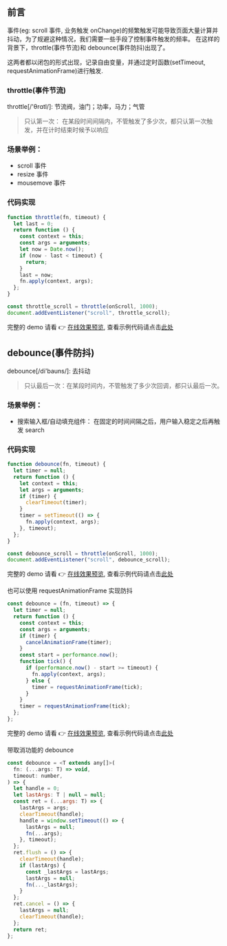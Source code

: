 ## 前言

事件(eg: scroll 事件, 业务触发 onChange)的频繁触发可能导致页面大量计算并抖动，为了规避这种情况，我们需要一些手段了控制事件触发的频率。
在这样的背景下，throttle(事件节流)和 debounce(事件防抖)出现了。

这两者都以闭包的形式出现，记录自由变量，并通过定时函数(setTimeout, requestAnimationFrame)进行触发.

### throttle(事件节流)

throttle[/'θrɑtl/]: 节流阀，油门；功率，马力；气管

> 只认第一次： 在某段时间间隔内，不管触发了多少次，都只认第一次触发，并在计时结束时候予以响应

### 场景举例：

- scroll 事件
- resize 事件
- mousemove 事件

### 代码实现

```js
function throttle(fn, timeout) {
  let last = 0;
  return function () {
    const context = this;
    const args = arguments;
    let now = Date.now();
    if (now - last < timeout) {
      return;
    }
    last = now;
    fn.apply(context, args);
  };
}

const throttle_scroll = throttle(onScroll, 1000);
document.addEventListener("scroll", throttle_scroll);
```

完整的 demo 请看 👉 [在线效果预览](https://chenxiaoyao6228.github.io/html-preview/?https://github.com/chenxiaoyao6228/fe-notes/blob/main/代码手写题/_demo/throttle-debounce/throttle.html), 查看示例代码请点击[此处](./_demo/throttle-debounce/throttle.html)

## debounce(事件防抖)

debounce[/di'bauns/]: 去抖动

> 只认最后一次：在某段时间内，不管触发了多少次回调，都只认最后一次。

### 场景举例：

- 搜索输入框/自动填充组件： 在固定的时间间隔之后，用户输入稳定之后再触发 search

### 代码实现

```js
function debounce(fn, timeout) {
  let timer = null;
  return function () {
    let context = this;
    let args = arguments;
    if (timer) {
      clearTimeout(timer);
    }
    timer = setTimeout(() => {
      fn.apply(context, args);
    }, timeout);
  };
}

const debounce_scroll = throttle(onScroll, 1000);
document.addEventListener("scroll", debounce_scroll);
```

完整的 demo 请看 👉 [在线效果预览](https://chenxiaoyao6228.github.io/html-preview/?https://github.com/chenxiaoyao6228/fe-notes/blob/main/代码手写题/_demo/throttle-debounce/debounce.html), 查看示例代码请点击[此处](./_demo/throttle-debounce/debounce.html)

也可以使用 requestAnimationFrame 实现防抖

```js
const debounce = (fn, timeout) => {
  let timer = null;
  return function () {
    const context = this;
    const args = arguments;
    if (timer) {
      cancelAnimationFrame(timer);
    }
    const start = performance.now();
    function tick() {
      if (performance.now() - start >= timeout) {
        fn.apply(context, args);
      } else {
        timer = requestAnimationFrame(tick);
      }
    }
    timer = requestAnimationFrame(tick);
  };
};
```

完整的 demo 请看 👉 [在线效果预览](https://chenxiaoyao6228.github.io/html-preview/?https://github.com/chenxiaoyao6228/fe-notes/blob/main/代码手写题/_demo/throttle-debounce/debounce-requestAnimationFrame.html), 查看示例代码请点击[此处](./_demo/throttle-debounce/debounce-requestAnimationFrame.html)

带取消功能的 debounce

```js
const debounce = <T extends any[]>(
  fn: (...args: T) => void,
  timeout: number,
) => {
  let handle = 0;
  let lastArgs: T | null = null;
  const ret = (...args: T) => {
    lastArgs = args;
    clearTimeout(handle);
    handle = window.setTimeout(() => {
      lastArgs = null;
      fn(...args);
    }, timeout);
  };
  ret.flush = () => {
    clearTimeout(handle);
    if (lastArgs) {
      const _lastArgs = lastArgs;
      lastArgs = null;
      fn(..._lastArgs);
    }
  };
  ret.cancel = () => {
    lastArgs = null;
    clearTimeout(handle);
  };
  return ret;
};
```
